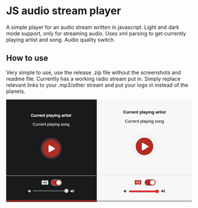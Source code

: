 # JS audio stream player
A simple player for an audio stream written in javascript. Light and dark mode support, only for streaming audio. Uses xml parsing to get currently playing artist and song. Audio quality switch.
## How to use
Very simple to use, use the release .zip file without the screenshots and readme file. Currently has a working radio stream put in. Simply replace relevant links to your .mp3/other stream and put your logo in instead of the planets.

![alt text](https://raw.githubusercontent.com/HonusDaniel/JS-audio-stream-player/main/screenshot.png)
